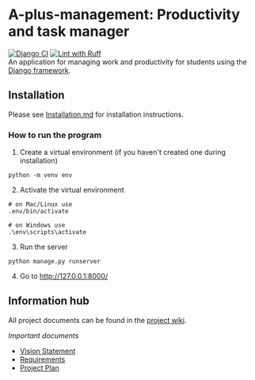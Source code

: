 # A-plus-management: Productivity and task manager
[![Django CI](https://github.com/KhunakornP/A-plus-management/actions/workflows/django.yml/badge.svg)](https://github.com/KhunakornP/A-plus-management/actions/workflows/django.yml)
[![Lint with Ruff](https://github.com/KhunakornP/A-plus-management/actions/workflows/style-checking.yml/badge.svg)](https://github.com/KhunakornP/A-plus-management/actions/workflows/style-checking.yml) \
An application for managing work and productivity for students using
the [Django framework](https://www.djangoproject.com/).

## Installation
Please see [Installation.md](Installation.md#How-to-install) for installation instructions.


### How to run the program
1. Create a virtual environment (if you haven't created one during installation)
```
python -m venv env
```
2. Activate the virtual environment
```
# on Mac/Linux use
.env/bin/activate

# on Windows use
.\env\scripts\activate
```
3. Run the server
```
python manage.py runserver
```
4. Go to http://127.0.0.1:8000/

## Information hub
All project documents can be found in the [project wiki](../../wiki/Home).

*Important documents*
- [Vision Statement](../../wiki/Vision%20Statement)
- [Requirements](../../wiki/Requirements)
- [Project Plan](../../wiki/Project%20Plan)